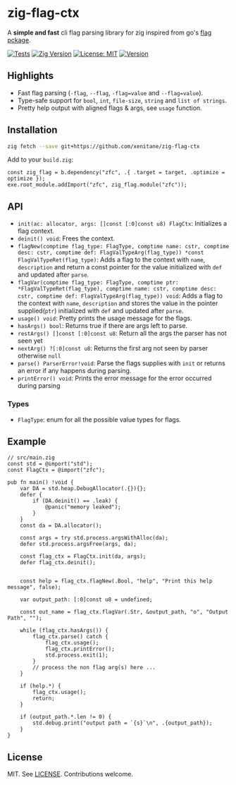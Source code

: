 # zig-flag-ctx

A **simple and fast** cli flag parsing library for zig inspired from go's [flag pckage](https://pkg.go.dev/flag).

[![Tests](https://github.com/xenitane/zig-flag/actions/workflows/main.yml/badge.svg)](https://github.com/xenitane/zig-flag/actions/workflows/main.yml)
[![Zig Version](https://img.shields.io/badge/Zig_Version-0.14.1-orange.svg?logo=zig)](README.md)
[![License: MIT](https://img.shields.io/badge/License-MIT-lightgrey.svg?logo=cachet)](LICENSE)
[![Version](https://img.shields.io/badge/zig--flag-v3.7.1-green)](https://github.com/xenitane/zig-flag/releases)

## Highlights

- Fast flag parsing (`-flag`, `--flag`, `-flag=value` and `--flag=value`).
- Type-safe support for `bool`, `int`, `file-size`, `string` and `list of strings`.
- Pretty help output with aligned flags & args, see `usage` function.

## Installation

```bash
zig fetch --save git+https://github.com/xenitane/zig-flag-ctx
```

Add to your `build.zig`:

```zig
const zig_flag = b.dependency("zfc", .{ .target = target, .optimize = optimize });
exe.root_module.addImport("zfc", zig_flag.module("zfc"));
```

## API

- `init(ac: allocator, args: []const [:0]const u8) FlagCtx`: Initializes a flag context.
- `deinit() void`: Frees the context.
- `flagNew(comptime flag_type: FlagType, comptime name: cstr, comptime desc: cstr, comptime def: FlagValTypeArg(flag_type)) *const FlagValTypeRet(flag_type)`: Adds a flag to the context with `name`, `description` and return a const pointer for the value initialized with `def` and updated after `parse`.
- `flagVar(comptime flag_type: FlagType, comptime ptr: *FlagValTypeRet(flag_type), comptime name: cstr, comptime desc: cstr, comptime def: FlagValTypeArg(flag_type)) void`: Adds a flag to the context with `name`, `description` and stores the value in the pointer supplied(`ptr`) initialized with `def` and updated after `parse`.
- `usage() void`: Pretty prints the usage message for the flags.
- `hasArgs() bool`: Returns true if there are args left to parse.
- `restArgs() []const [:0]const u8`: Return all the args the parser has not seen yet
- `nextArg() ?[:0]const u8`: Returns the first arg not seen by parser otherwise `null`
- `parse() ParserError!void`: Parse the flags supplies with `init` or returns an error if any happens during parsing.
- `printError() void`: Prints the error message for the error occurred during parsing

### Types

- `FlagType`: enum for all the possible value types for flags.

## Example

```zig
// src/main.zig
const std = @import("std");
const FlagCtx = @import("zfc");

pub fn main() !void {
    var DA = std.heap.DebugAllocator(.{}){};
    defer {
        if (DA.deinit() == .leak) {
            @panic("memory leaked");
        }
    }
    const da = DA.allocator();

    const args = try std.process.argsWithAlloc(da);
    defer std.process.argsFree(args, da);

    const flag_ctx = FlagCtx.init(da, args);
    defer flag_ctx.deinit();

    
    const help = flag_ctx.flagNew(.Bool, "help", "Print this help message", false);

    var output_path: [:0]const u8 = undefined;

    const out_name = flag_ctx.flagVar(.Str, &output_path, "o", "Output Path", "");

    while (flag_ctx.hasArgs()) {
        flag_ctx.parse() catch {
            flag_ctx.usage();
            flag_ctx.printError();
            std.process.exit(1);
        }
        // process the non flag arg(s) here ...
    }

    if (help.*) {
        flag_ctx.usage();
        return;
    }

    if (output_path.*.len != 0) {
        std.debug.print("output path = `{s}`\n", .{output_path});
    }
}

```

## License

MIT. See [LICENSE](license). Contributions welcome.
